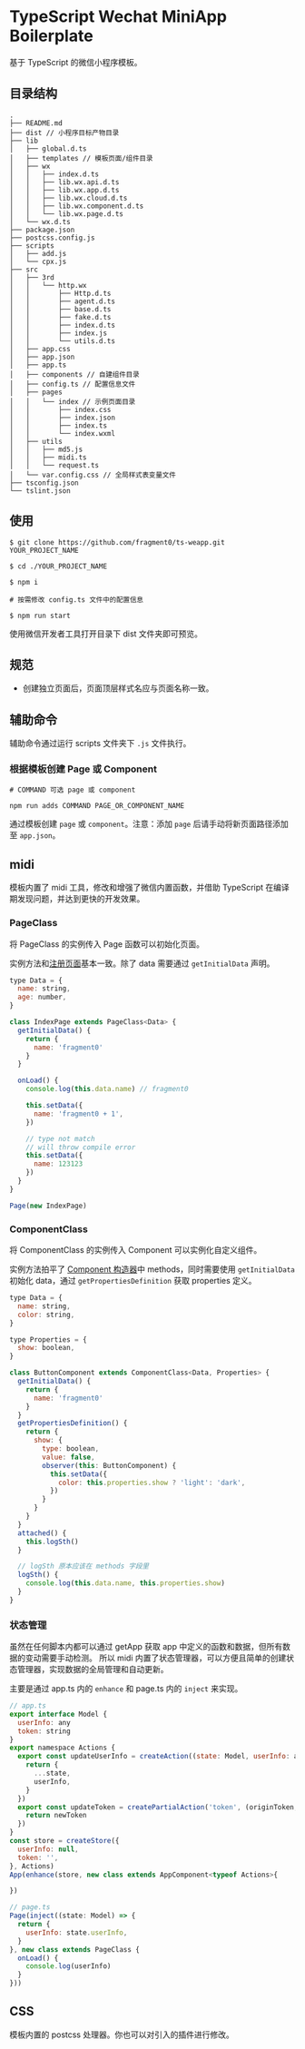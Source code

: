 # TypeScript Wechat MiniApp Boilerplate

基于 TypeScript 的微信小程序模板。

## 目录结构

```
.
├── README.md
├── dist // 小程序目标产物目录
├── lib
│   ├── global.d.ts
│   ├── templates // 模板页面/组件目录
│   ├── wx
│   │   ├── index.d.ts
│   │   ├── lib.wx.api.d.ts
│   │   ├── lib.wx.app.d.ts
│   │   ├── lib.wx.cloud.d.ts
│   │   ├── lib.wx.component.d.ts
│   │   └── lib.wx.page.d.ts
│   └── wx.d.ts
├── package.json
├── postcss.config.js
├── scripts
│   ├── add.js
│   └── cpx.js
├── src
│   ├── 3rd
│   │   └── http.wx
│   │       ├── Http.d.ts
│   │       ├── agent.d.ts
│   │       ├── base.d.ts
│   │       ├── fake.d.ts
│   │       ├── index.d.ts
│   │       ├── index.js
│   │       └── utils.d.ts
│   ├── app.css
│   ├── app.json
│   ├── app.ts
│   ├── components // 自建组件目录
│   ├── config.ts // 配置信息文件
│   ├── pages
│   │   └── index // 示例页面目录
│   │       ├── index.css
│   │       ├── index.json
│   │       ├── index.ts
│   │       └── index.wxml
│   ├── utils
│   │   ├── md5.js
│   │   ├── midi.ts
│   │   └── request.ts
│   └── var.config.css // 全局样式表变量文件
├── tsconfig.json
└── tslint.json
```

## 使用

```
$ git clone https://github.com/fragment0/ts-weapp.git YOUR_PROJECT_NAME

$ cd ./YOUR_PROJECT_NAME

$ npm i

# 按需修改 config.ts 文件中的配置信息

$ npm run start
```

使用微信开发者工具打开目录下 dist 文件夹即可预览。

## 规范

- 创建独立页面后，页面顶层样式名应与页面名称一致。

## 辅助命令

辅助命令通过运行 scripts 文件夹下 `.js` 文件执行。

### 根据模板创建 Page 或 Component

```
# COMMAND 可选 page 或 component

npm run adds COMMAND PAGE_OR_COMPONENT_NAME
```

通过模板创建 `page` 或 `component`。注意：添加 `page` 后请手动将新页面路径添加至 `app.json`。

## midi

模板内置了 midi 工具，修改和增强了微信内置函数，并借助 TypeScript 在编译期发现问题，并达到更快的开发效果。

### PageClass

将 PageClass 的实例传入 Page 函数可以初始化页面。

实例方法和[注册页面](https://developers.weixin.qq.com/miniprogram/dev/framework/app-service/page.html)基本一致。除了 data 需要通过 `getInitialData` 声明。

```javascript
type Data = {
  name: string,
  age: number,
}

class IndexPage extends PageClass<Data> {
  getInitialData() {
    return {
      name: 'fragment0'
    }
  }

  onLoad() {
    console.log(this.data.name) // fragment0

    this.setData({
      name: 'fragment0 + 1',
    })

    // type not match
    // will throw compile error
    this.setData({
      name: 123123
    })
  }
}

Page(new IndexPage)
```

### ComponentClass

将 ComponentClass 的实例传入 Component 可以实例化自定义组件。

实例方法拍平了 [Component 构造器](https://developers.weixin.qq.com/miniprogram/dev/framework/custom-component/component.html)中 methods，同时需要使用 `getInitialData` 初始化 data，通过 `getPropertiesDefinition` 获取 properties 定义。

```javascript
type Data = {
  name: string,
  color: string,
}

type Properties = {
  show: boolean,
}

class ButtonComponent extends ComponentClass<Data, Properties> {
  getInitialData() {
    return {
      name: 'fragment0'
    }
  }
  getPropertiesDefinition() {
    return {
      show: {
        type: boolean,
        value: false,
        observer(this: ButtonComponent) {
          this.setData({
            color: this.properties.show ? 'light': 'dark',
          })
        }
      }
    }
  }
  attached() {
    this.logSth()
  }

  // logSth 原本应该在 methods 字段里
  logSth() {
    console.log(this.data.name, this.properties.show)
  }
}
```

### 状态管理

虽然在任何脚本内都可以通过 getApp 获取 app 中定义的函数和数据，但所有数据的变动需要手动检测。
所以 midi 内置了状态管理器，可以方便且简单的创建状态管理器，实现数据的全局管理和自动更新。

主要是通过 app.ts 内的 `enhance` 和 page.ts 内的 `inject` 来实现。

```javascript
// app.ts
export interface Model {
  userInfo: any
  token: string
}
export namespace Actions {
  export const updateUserInfo = createAction((state: Model, userInfo: any) => {
    return {
      ...state,
      userInfo,
    }
  })
  export const updateToken = createPartialAction('token', (originToken, newToken) => {
    return newToken
  })
}
const store = createStore({
  userInfo: null,
  token: '',
}, Actions)
App(enhance(store, new class extends AppComponent<typeof Actions>{

})

// page.ts
Page(inject((state: Model) => {
  return {
    userInfo: state.userInfo,
  }
}, new class extends PageClass {
  onLoad() {
    console.log(userInfo)
  }
}))
```

## CSS

模板内置的 postcss 处理器。你也可以对引入的插件进行修改。
